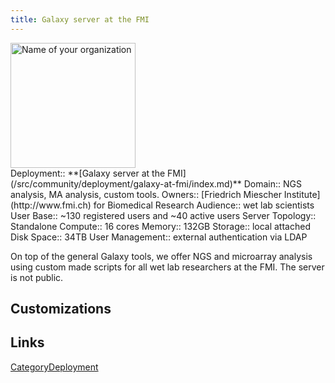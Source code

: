 ```yaml
---
title: Galaxy server at the FMI
---
```

<div class='center'>
<a href='http://www.fmi.ch'><img src="/src/community/deployment/galaxy-at-fmi/YourOrgLogoOrImage.png" alt="Name of your organization" height="200" /></a>
</div>





<div class='deploymentbox'>
 Deployment:: **[Galaxy server at the FMI](/src/community/deployment/galaxy-at-fmi/index.md)**
 Domain:: NGS analysis, MA analysis, custom tools.
 Owners:: [Friedrich Miescher Institute](http://www.fmi.ch) for Biomedical Research
 Audience:: wet lab scientists  
 User Base:: ~130 registered users and ~40 active users
 Server Topology:: Standalone
 Compute:: 16 cores
 Memory:: 132GB
 Storage:: local attached
 Disk Space:: 34TB
 User Management:: external authentication via LDAP
</div>


On top of the general Galaxy tools, we offer NGS and microarray analysis using custom made scripts for all wet lab researchers at the FMI. The server is not public.



## Customizations

## Links

[CategoryDeployment](/src/category-deployment/index.md)
